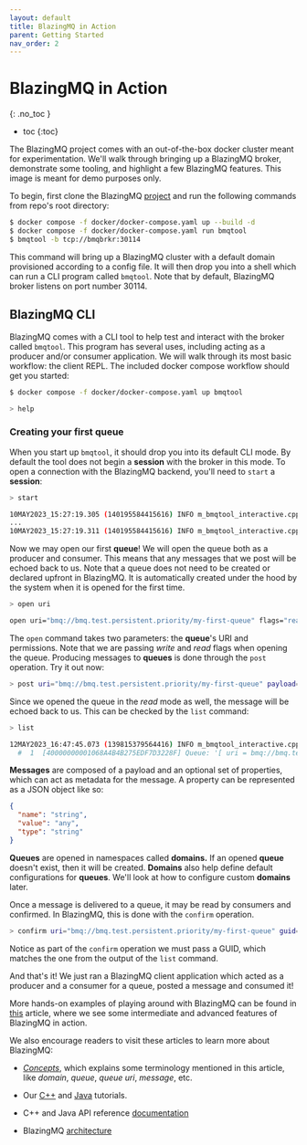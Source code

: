 ```yaml
---
layout: default
title: BlazingMQ in Action
parent: Getting Started
nav_order: 2
---
```


# BlazingMQ in Action
{: .no_toc }

* toc
{:toc}

The BlazingMQ project comes with an out-of-the-box docker cluster meant for
experimentation. We'll walk through bringing up a BlazingMQ broker, demonstrate
some tooling, and highlight a few BlazingMQ features.  This image is meant for
demo purposes only.

To begin, first clone the BlazingMQ
[project](https://github.com/bloomberg/blazingmq) and run the following
commands from repo's root directory:

```sh
$ docker compose -f docker/docker-compose.yaml up --build -d
$ docker compose -f docker/docker-compose.yaml run bmqtool
$ bmqtool -b tcp://bmqbrkr:30114
```

This command will bring up a BlazingMQ cluster with a default domain
provisioned according to a config file. It will then drop you into a shell
which can run a CLI program called `bmqtool`. Note that by default, BlazingMQ
broker listens on port number 30114.

## BlazingMQ CLI

BlazingMQ comes with a CLI tool to help test and interact with the broker
called `bmqtool`. This program has several uses, including acting as a producer
and/or consumer application. We will walk through its most basic workflow: the
client REPL. The included docker compose workflow should get you started:

```sh
$ docker compose -f docker/docker-compose.yaml up bmqtool

> help
```

### Creating your first queue

When you start up `bmqtool`, it should drop you into its default CLI mode. By
default the tool does not begin a **session** with the broker in this mode. To
open a connection with the BlazingMQ backend, you'll need to `start` a
**session**:

```sh
> start

10MAY2023_15:27:19.305 (140195584415616) INFO m_bmqtool_interactive.cpp:140 --> Starting session: [ async = false ]
...
10MAY2023_15:27:19.311 (140195584415616) INFO m_bmqtool_interactive.cpp:151 <-- session.start(5.0) => SUCCESS (0)
```

Now we may open our first **queue**!  We will open the queue both as a producer
and consumer.  This means that any messages that we post will be echoed back to
us.  Note that a queue does not need to be created or declared upfront in
BlazingMQ. It is automatically created under the hood by the system when it is
opened for the first time.

```sh
> open uri

open uri="bmq://bmq.test.persistent.priority/my-first-queue" flags="read,write,ack"
```

The `open` command takes two parameters: the **queue**'s URI and
permissions. Note that we are passing *write* and *read* flags when opening the
queue. Producing messages to **queues** is done through the `post`
operation. Try it out now:

```sh
> post uri="bmq://bmq.test.persistent.priority/my-first-queue" payload=["hello world"]
```

Since we opened the queue in the *read* mode as well, the message will be
echoed back to us. This can be checked by the `list` command:

```sh
> list

12MAY2023_16:47:45.073 (139815379564416) INFO m_bmqtool_interactive.cpp:648 Unconfirmed message listing: 1 messages
  #  1  [40000000001068A4B4B275EDF7D3228F] Queue: '[ uri = bmq://bmq.test.persistent.priority/my-first-queue correlationId = [ autoValue = 2 ] ]' = 'hello world'
```

**Messages** are composed of a payload and an optional set of properties, which
can act as metadata for the message. A property can be represented as a JSON
object like so:

```json
{
  "name": "string",
  "value": "any",
  "type": "string"
}
```

**Queues** are opened in namespaces called **domains.** If an opened **queue**
doesn't exist, then it will be created. **Domains** also help define default
configurations for **queues**. We'll look at how to configure custom
**domains** later.

Once a message is delivered to a queue, it may be read by consumers and
confirmed. In BlazingMQ, this is done with the `confirm` operation.

```sh
> confirm uri="bmq://bmq.test.persistent.priority/my-first-queue" guid="40000000001068A4B4B275EDF7D3228F"
```

Notice as part of the `confirm` operation we must pass a GUID, which matches
the one from the output of the `list` command.

And that's it!  We just ran a BlazingMQ client application which acted as a
producer and a consumer for a queue, posted a message and consumed it!

More hands-on examples of playing around with BlazingMQ can be found in
[this](../more_fun_with_blazingmq) article, where we see some intermediate and
advanced features of BlazingMQ in action.

We also encourage readers to visit these articles to learn more about
BlazingMQ:

- [*Concepts*](../../introduction/concepts), which explains some terminology
  mentioned in this article, like *domain*, *queue*, *queue uri*, *message*,
  etc.

- Our [C++](https://github.com/bloomberg/blazingmq/tree/main/src/tutorials)
  and
  [Java](https://github.com/bloomberg/bmq-sdk-java/tree/main/bmq-examples)
  tutorials.

- C++ and Java API reference [documentation](../../apidocs/index)

- BlazingMQ [architecture](../../architecture/clustering)
